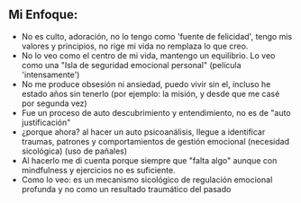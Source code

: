 ## Mi Enfoque:

- No es culto, adoración, no lo tengo como 'fuente de felicidad', tengo mis valores y principios, no rige mi vida no remplaza lo que creo.
- No lo veo como el centro de mi vida, mantengo un equilibrio. Lo veo como una "Isla de seguridad emocional personal" (película 'intensamente')
- No me produce obsesión ni ansiedad, puedo vivir sin el, incluso he estado años sin tenerlo (por ejemplo: la misión, y desde que me casé por segunda vez)
- Fue un proceso de auto descubrimiento y entendimiento, no es de "auto justificación" 
- ¿porque ahora? al hacer un auto psicoanálisis, llegue a identificar traumas, patrones y comportamientos de gestión emocional (necesidad sicológica) (uso de pañales) 
- Al hacerlo me di cuenta porque siempre que "falta algo" aunque con mindfulness y ejercicios no es suficiente.
- Como lo veo: es un mecanismo sicológico de regulación emocional profunda y no como un resultado traumático del pasado 
